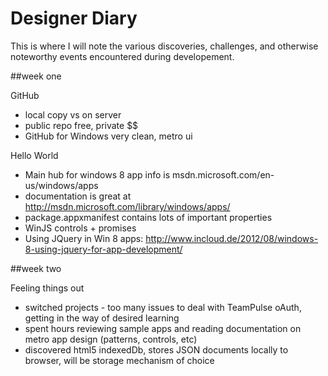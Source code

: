 Designer Diary
==============

This is where I will note the various discoveries, challenges, and otherwise noteworthy events encountered during developement.

##week one

GitHub
* local copy vs on server
* public repo free, private $$
* GitHub for Windows very clean, metro ui

Hello World
* Main hub for windows 8 app info is msdn.microsoft.com/en-us/windows/apps
* documentation is great at http://msdn.microsoft.com/library/windows/apps/
* package.appxmanifest contains lots of important properties
* WinJS controls + promises
* Using JQuery in Win 8 apps: http://www.incloud.de/2012/08/windows-8-using-jquery-for-app-development/

##week two

Feeling things out
* switched projects - too many issues to deal with TeamPulse oAuth, getting in the way of desired learning
* spent hours reviewing sample apps and reading documentation on metro app design (patterns, controls, etc)
* discovered html5 indexedDb, stores JSON documents locally to browser, will be storage mechanism of choice